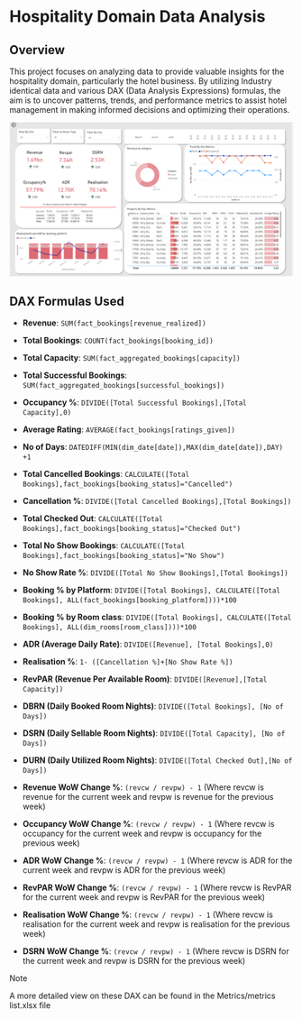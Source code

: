 # Hospitality Domain Data Analysis

## Overview
This project focuses on analyzing data to provide valuable insights for the hospitality domain, particularly the hotel business. By utilizing Industry identical data and various DAX (Data Analysis Expressions) formulas, the aim is to uncover patterns, trends, and performance metrics to assist hotel management in making informed decisions and optimizing their operations.

![Final Dashboard Image](Final%20DashBoard.png)

## DAX Formulas Used
- **Revenue**: `SUM(fact_bookings[revenue_realized])`
  
- **Total Bookings**: `COUNT(fact_bookings[booking_id])`
  
- **Total Capacity**: `SUM(fact_aggregated_bookings[capacity])`
  
- **Total Successful Bookings**: `SUM(fact_aggregated_bookings[successful_bookings])`
  
- **Occupancy %**: `DIVIDE([Total Successful Bookings],[Total Capacity],0)`
  
- **Average Rating**: `AVERAGE(fact_bookings[ratings_given])`
  
- **No of Days**: `DATEDIFF(MIN(dim_date[date]),MAX(dim_date[date]),DAY) +1`
  
- **Total Cancelled Bookings**: `CALCULATE([Total Bookings],fact_bookings[booking_status]="Cancelled")`
  
- **Cancellation %**: `DIVIDE([Total Cancelled Bookings],[Total Bookings])`
  
- **Total Checked Out**: `CALCULATE([Total Bookings],fact_bookings[booking_status]="Checked Out")`
  
- **Total No Show Bookings**: `CALCULATE([Total Bookings],fact_bookings[booking_status]="No Show")`
  
- **No Show Rate %**: `DIVIDE([Total No Show Bookings],[Total Bookings])`
  
- **Booking % by Platform**: `DIVIDE([Total Bookings], CALCULATE([Total Bookings], ALL(fact_bookings[booking_platform])))*100`
  
- **Booking % by Room class**: `DIVIDE([Total Bookings], CALCULATE([Total Bookings], ALL(dim_rooms[room_class])))*100`
  
- **ADR (Average Daily Rate)**: `DIVIDE([Revenue], [Total Bookings],0)`
  
- **Realisation %**: `1- ([Cancellation %]+[No Show Rate %])`
  
- **RevPAR (Revenue Per Available Room)**: `DIVIDE([Revenue],[Total Capacity])`
  
- **DBRN (Daily Booked Room Nights)**: `DIVIDE([Total Bookings], [No of Days])`
  
- **DSRN (Daily Sellable Room Nights)**: `DIVIDE([Total Capacity], [No of Days])`
  
- **DURN (Daily Utilized Room Nights)**: `DIVIDE([Total Checked Out],[No of Days])`
  
- **Revenue WoW Change %**: `(revcw / revpw) - 1` (Where revcw is revenue for the current week and revpw is revenue for the previous week)
  
- **Occupancy WoW Change %**: `(revcw / revpw) - 1` (Where revcw is occupancy for the current week and revpw is occupancy for the previous week)
  
- **ADR WoW Change %**: `(revcw / revpw) - 1` (Where revcw is ADR for the current week and revpw is ADR for the previous week)


- **RevPAR WoW Change %**: `(revcw / revpw) - 1` (Where revcw is RevPAR for the current week and revpw is RevPAR for the previous week)
  
- **Realisation WoW Change %**: `(revcw / revpw) - 1` (Where revcw is realisation for the current week and revpw is realisation for the previous week)
  
- **DSRN WoW Change %**: `(revcw / revpw) - 1` (Where revcw is DSRN for the current week and revpw is DSRN for the previous week)

>[!NOTE]
>A more detailed view on these DAX can be found in the Metrics/metrics list.xlsx file
